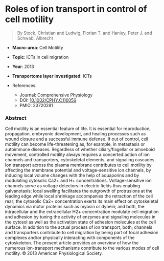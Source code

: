 # Roles of ion transport in control of cell motility

> By Stock, Christian and Ludwig, Florian T. and Hanley, Peter J. and Schwab, Albrecht

- **Macro-area**: Cell Motility
- **Topic**: ICTs in cell migration
- **Year**: 2013
- **Transportome layer investigated**: ICTs

- References:
  - Journal: Comprehensive Physiology
  - DOI: [10.1002/CPHY.C110056](https://doi.org/10.1002/CPHY.C110056)
  - PMID: 23720281

### Abstract

Cell motility is an essential feature of life. It is essential for reproduction, propagation, embryonic development, and healing processes such as wound closure and a successful immune defense. If out of control, cell motility can become life-threatening as, for example, in metastasis or autoimmune diseases. Regardless of whether ciliary/flagellar or amoeboid movement, controlled motility always requires a concerted action of ion channels and transporters, cytoskeletal elements, and signaling cascades. Ion transport across the plasma membrane contributes to cell motility by affecting the membrane potential and voltage-sensitive ion channels, by inducing local volume changes with the help of aquaporins and by modulating cytosolic Ca2+ and H+ concentrations. Voltage-sensitive ion channels serve as voltage detectors in electric fields thus enabling galvanotaxis; local swelling facilitates the outgrowth of protrusions at the leading edge while local shrinkage accompanies the retraction of the cell rear; the cytosolic Ca2+ concentration exerts its main effect on cytoskeletal dynamics via motor proteins such as myosin or dynein; and both, the intracellular and the extracellular H2+ concentration modulate cell migration and adhesion by tuning the activity of enzymes and signaling molecules in the cytosol as well as the activation state of adhesion molecules at the cell surface. In addition to the actual process of ion transport, both, channels and transporters contribute to cell migration by being part of focal adhesion complexes and/or physically interacting with components of the cytoskeleton. The present article provides an overview of how the numerous ion-transport mechanisms contribute to the various modes of cell motility. © 2013 American Physiological Society.
